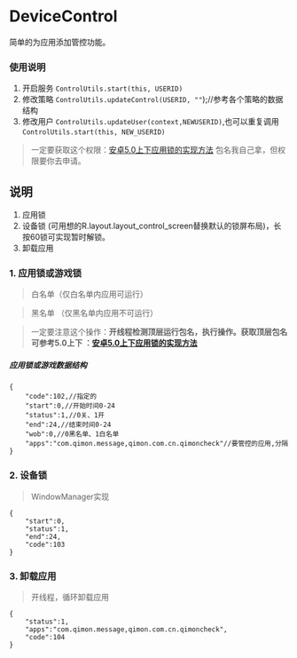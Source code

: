 # DeviceControl
简单的为应用添加管控功能。

### 使用说明
1. 开启服务 `ControlUtils.start(this, USERID)`
2. 修改策略 `ControlUtils.updateControl(USERID, ""`);//参考各个策略的数据结构
3. 修改用户 `ControlUtils.updateUser(context,NEWUSERID)`,也可以重复调用`ControlUtils.start(this, NEW_USERID)`

> 一定要获取这个权限：[安卓5.0上下应用锁的实现方法](http://www.jianshu.com/p/6692f41bcc67)
> 包名我自己拿，但权限要你去申请。

## 说明
1. 应用锁
2. 设备锁 (可用想的R.layout.layout_control_screen替换默认的锁屏布局)，长按60锁可实现暂时解锁。
3. 卸载应用
### 1. 应用锁或游戏锁
  > 白名单（仅白名单内应用可运行）

  > 黑名单  （仅黑名单内应用不可运行）

> 一定要注意这个操作：**开线程检测顶层运行包名，执行操作。获取顶层包名可参考5.0上下 ：[安卓5.0上下应用锁的实现方法](http://www.jianshu.com/p/6692f41bcc67)**

##### 应用锁或游戏数据结构
```
{
    "code":102,//指定的
    "start":0,//开始时间0-24
    "status":1,//0关、1开
    "end":24,//结束时间0-24
    "wob":0,//0黑名单、1白名单
    "apps":"com.qimon.message,qimon.com.cn.qimoncheck"//要管控的应用,分隔
}
```


### 2. 设备锁
  > WindowManager实现

```
{
    "start":0,
    "status":1,
    "end":24,
    "code":103
}
```


### 3. 卸载应用
> 开线程，循环卸载应用

```
{
    "status":1,
    "apps":"com.qimon.message,qimon.com.cn.qimoncheck",
    "code":104
}
```
